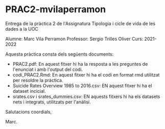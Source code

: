 # PRAC2-mvilaperramon
Entrega de la pràctica 2 de l'Assignatura Tipologia i cicle de vida de les dades a la UOC

Alumne: Marc Vila Perramon
Professor: Sergio Trilles Oliver
Curs: 2021-2022

Aquesta pràctica consta dels següents documents:
- PRAC2.pdf: En aquest fitxer hi ha la resposta a les preguntes de l'enunciat i amb l'output del codi.
- codi_PRAC2.Rmd: En aquest fitxer hi ha el codi en format rmd utilitzat per resoldre la pràctica.
- Suicide Rates Overview 1985 to 2016.csv: EN aquest fitxer hi ha el dataset incicial.
- srates.csv i srates_dummies.csv: EN aquests fitxers hi ha els datasets nets i integrats, utilitzats per l'anàlisi.

Salutacions coordials,

Marc.
